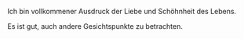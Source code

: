 Ich bin vollkommener Ausdruck der Liebe und Schöhnheit des Lebens.

Es ist gut, auch andere Gesichtspunkte zu betrachten.
